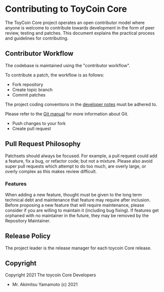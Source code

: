 Contributing to ToyCoin Core
============================

The ToyCoin Core project operates an open contributor model where anyone is
welcome to contribute towards development in the form of peer review, testing
and patches. This document explains the practical process and guidelines for
contributing.


Contributor Workflow
--------------------

The codebase is maintained using the "contributor workflow".

To contribute a patch, the workflow is as follows:

  - Fork repository
  - Create topic branch
  - Commit patches

The project coding conventions in the [developer notes](doc/developer-notes.md)
must be adhered to.

Please refer to the [Git manual](https://git-scm.com/doc) for more information
about Git.

  - Push changes to your fork
  - Create pull request


Pull Request Philosophy
-----------------------

Patchsets should always be focused. For example, a pull request could add a
feature, fix a bug, or refactor code; but not a mixture. Please also avoid super
pull requests which attempt to do too much, are overly large, or overly complex
as this makes review difficult.


### Features

When adding a new feature, thought must be given to the long term technical debt
and maintenance that feature may require after inclusion. Before proposing a new
feature that will require maintenance, please consider if you are willing to
maintain it (including bug fixing). If features get orphaned with no maintainer
in the future, they may be removed by the Repository Maintainer.


Release Policy
--------------

The project leader is the release manager for each toycoin Core release.

Copyright
---------
Copyright 2021 The toycoin Core Developers

- Mr. Akimitsu Yamamoto (c) 2021

